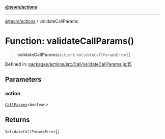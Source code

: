 [**@tevm/actions**](../README.md)

***

[@tevm/actions](../globals.md) / validateCallParams

# Function: validateCallParams()

> **validateCallParams**(`action`): `ValidateCallParamsError`[]

Defined in: [packages/actions/src/Call/validateCallParams.js:15](https://github.com/evmts/tevm-monorepo/blob/main/packages/actions/src/Call/validateCallParams.js#L15)

## Parameters

### action

[`CallParams`](../type-aliases/CallParams.md)\<`boolean`\>

## Returns

`ValidateCallParamsError`[]
